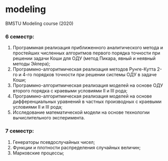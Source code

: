 # modeling
BMSTU Modeling course (2020)

### 6 семестр:
1. Программная реализация приближенного аналитического метода и простейших численных алгоритмов  первого порядка точности при решении  задачи Коши для ОДУ (метод Пикара, явный и неявный методы Эйлера);
2. Программно-алгоритмическая реализация методов Рунге-Кутта 2-го и 4-го порядков точности при решении  системы ОДУ в задаче Коши;
3. Программно-алгоритмическая реализация моделей на основе ОДУ второго порядка с краевыми условиями II и  III рода;
4. Программно-алгоритмическая реализация моделей на основе дифференциальных уравнений в частных производных с краевыми условиями II и  III рода;
5. Исследование математической модели на основе технологии вычислительного эксперимента.  
  

### 7 семестр: 
1. Генераторы псевдослучайных чисел;
2. Функции и плотности распределения случайных величин;
3. Марковские процессы;
